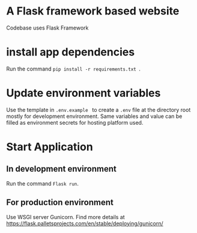# A Flask framework based website

Codebase uses Flask Framework

# install app dependencies

Run the command ```pip install -r requirements.txt ```.

# Update environment variables

Use the template in ```.env.example ``` to create a ```.env``` file at the directory root mostly for development environment. Same variables and value can be filled as environment secrets for hosting platform used.

# Start Application

## In development  environment 

Run the command ``` Flask run ```.

## For production environment 

Use WSGI server Gunicorn. Find more details at https://flask.palletsprojects.com/en/stable/deploying/gunicorn/



